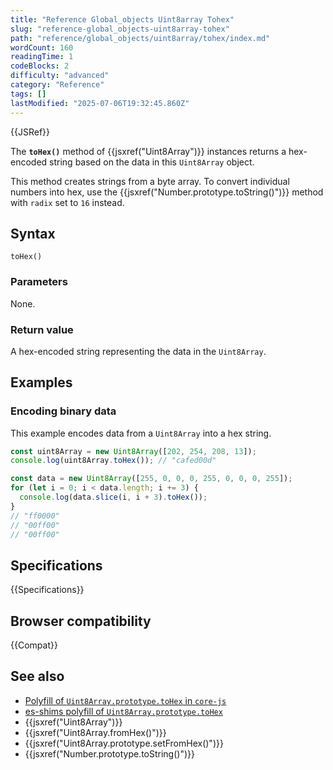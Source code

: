 ```yaml
---
title: "Reference Global_objects Uint8array Tohex"
slug: "reference-global_objects-uint8array-tohex"
path: "reference/global_objects/uint8array/tohex/index.md"
wordCount: 160
readingTime: 1
codeBlocks: 2
difficulty: "advanced"
category: "Reference"
tags: []
lastModified: "2025-07-06T19:32:45.860Z"
---
```



{{JSRef}}

The **`toHex()`** method of {{jsxref("Uint8Array")}} instances returns a hex-encoded string based on the data in this `Uint8Array` object.

This method creates strings from a byte array. To convert individual numbers into hex, use the {{jsxref("Number.prototype.toString()")}} method with `radix` set to `16` instead.

## Syntax

```js-nolint
toHex()
```

### Parameters

None.

### Return value

A hex-encoded string representing the data in the `Uint8Array`.

## Examples

### Encoding binary data

This example encodes data from a `Uint8Array` into a hex string.

```js
const uint8Array = new Uint8Array([202, 254, 208, 13]);
console.log(uint8Array.toHex()); // "cafed00d"

const data = new Uint8Array([255, 0, 0, 0, 255, 0, 0, 0, 255]);
for (let i = 0; i < data.length; i += 3) {
  console.log(data.slice(i, i + 3).toHex());
}
// "ff0000"
// "00ff00"
// "00ff00"
```

## Specifications

{{Specifications}}

## Browser compatibility

{{Compat}}

## See also

- [Polyfill of `Uint8Array.prototype.toHex` in `core-js`](https://github.com/zloirock/core-js#uint8array-to--from-base64-and-hex)
- [es-shims polyfill of `Uint8Array.prototype.toHex`](https://www.npmjs.com/package/es-arraybuffer-base64)
- {{jsxref("Uint8Array")}}
- {{jsxref("Uint8Array.fromHex()")}}
- {{jsxref("Uint8Array.prototype.setFromHex()")}}
- {{jsxref("Number.prototype.toString()")}}
